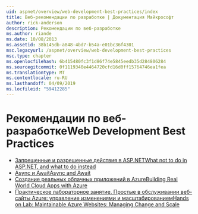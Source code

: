 ```yaml
---
uid: aspnet/overview/web-development-best-practices/index
title: Веб-рекомендации по разработке | Документация Майкрософт
author: rick-anderson
description: Рекомендации по веб-разработке
ms.author: riande
ms.date: 10/08/2013
ms.assetid: 38b145db-a848-4bd7-b54a-e01bc36f4301
msc.legacyurl: /aspnet/overview/web-development-best-practices
msc.type: chapter
ms.openlocfilehash: 6b415480fc3f1d86f74e5845eedb35d284806284
ms.sourcegitcommit: 0f1119340e4464720cfd16d0ff15764746ea1fea
ms.translationtype: MT
ms.contentlocale: ru-RU
ms.lasthandoff: 04/09/2019
ms.locfileid: "59412285"
---
```

# <a name="web-development-best-practices"></a><span data-ttu-id="160e9-103">Рекомендации по веб-разработке</span><span class="sxs-lookup"><span data-stu-id="160e9-103">Web Development Best Practices</span></span>


- [<span data-ttu-id="160e9-104">Запрещенные и разрешенные действия в ASP.NET</span><span class="sxs-lookup"><span data-stu-id="160e9-104">What not to do in ASP.NET, and what to do instead</span></span>](what-not-to-do-in-aspnet-and-what-to-do-instead.md)
- [<span data-ttu-id="160e9-105">Async и Await</span><span class="sxs-lookup"><span data-stu-id="160e9-105">Async and Await</span></span>](async-and-await.md)
- [<span data-ttu-id="160e9-106">Создание реальных облачных приложений в Azure</span><span class="sxs-lookup"><span data-stu-id="160e9-106">Building Real World Cloud Apps with Azure</span></span>](../developing-apps-with-windows-azure/building-real-world-cloud-apps-with-windows-azure/index.md)
- [<span data-ttu-id="160e9-107">Практическое лабораторное занятие. Простые в обслуживании веб-сайты Azure: управление изменениями и масштабированием</span><span class="sxs-lookup"><span data-stu-id="160e9-107">Hands on Lab: Maintainable Azure Websites: Managing Change and Scale</span></span>](../developing-apps-with-windows-azure/maintainable-azure-websites-managing-change-and-scale.md)
